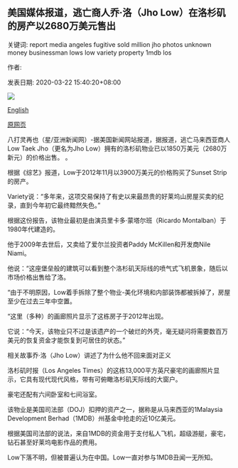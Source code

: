 ## 美国媒体报道，逃亡商人乔·洛（Jho Low）在洛杉矶的房产以2680万美元售出

关键词: report media angeles fugitive sold million jho photos unknown money businessman lows low variety property 1mdb los

作者: 

发表日期: 2020-03-22 15:40:20+08:00

![](https://www.straitstimes.com/sites/default/files/styles/x_large/public/articles/2020/03/22/ycjho220320.jpg?itok=r5DhNvqS)

[English](Fugitive%20businessman%20Jho%20Low%27s%20Los%20Angeles%20property%20sold%20for%20%2426.8m%2C%20US%20media%20report.md)

[原网页](https://www.straitstimes.com/asia/se-asia/fugitive-businessman-jho-lows-los-angeles-property-sold-for-s268-mil-us-media-report)

八打灵再也（星/亚洲新闻网）-据美国新闻网站报道，据报道，逃亡马来西亚商人Low Taek Jho（更名为Jho Low）拥有的洛杉矶物业已以1850万美元（2680万新元）的价格出售。 。

根据《综艺》报道，Low于2012年11月以3900万美元的价格购买了Sunset Strip的房产。

Variety说：“多年来，这项交易保持了有史以来最昂贵的好莱坞山房屋买卖的纪录，直到今年初它最终黯然失色。”

根据这份报告，该物业最初是由演员里卡多·蒙塔尔班（Ricardo Montalban）于1980年代建造的。

他于2009年去世后，又卖给了爱尔兰投资者Paddy McKillen和开发商Nile Niami。

他说：“这座堡垒般的建筑可以看到整个洛杉矶天际线的喷气式飞机景象，随后以市场价格出售给了洛。

“由于不明原因，Low着手拆除了整个物业-美化环境和内部装饰都被拆掉了，房屋至少在过去三年中空置。

“这里（多种）的画廊照片显示了这栋房子于2012年出现。

它说：“今天，该物业只不过是该遗产的一个破烂的外壳，毫无疑问将需要数百万美元的恢复资金才能恢复到可居住的状态。”

相关故事乔·洛（Jho Low）讲述了为什么他不回来面对正义

洛杉矶时报（Los Angeles Times）的这栋13,000平方英尺豪宅的画廊照片显示，它具有现代现代风格，带有可俯瞰洛杉矶天际线的大窗户。

豪宅还配有六间卧室和七间浴室。

该物业是美国司法部（DOJ）扣押的资产之一，据称是从马来西亚的1Malaysia Development Berhad（1MDB）州基金中抢走的近10亿美元。

根据美国司法部的说法，来自1MDB的资金用于支付私人飞机，超级游艇，豪宅，钻石甚至好莱坞电影作品的费用。

Low下落不明，但被普遍认为在中国。Low一直对参与1MDB丑闻一无所知。